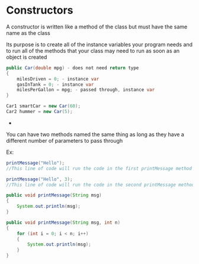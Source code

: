 # Constructors

A constructor is written like a method of the class but must have the same name as the class

Its purpose is to create all of the instance variables your program needs and to run all of the methods that your class may need to run as soon as an object is created

```java
public Car(double mpg) - does not need return type
{
    milesDriven = 0; - instance var
    gasInTank = 0; - instance var
    milesPerGallon = mpg; - passed through, instance var
}

Car1 smartCar = new Car(60);
Car2 hummer = new Car(5);
```

-

You can have two methods named the same thing as long as they have a different number of parameters to pass through

Ex:

```java
printMessage("Hello");
//This line of code will run the code in the first printMessage method and never run the second printMessage code

printMessage("Hello", 3);
//This line of code will run the code in the second printMessage method and never run the first printMessage code

public void printMessage(String msg)
{
    System.out.println(msg);
}

public void printMessage(String msg, int n)
{
    for (int i = 0; i < n; i++)
    {
        System.out.println(msg);
    }
}
```
